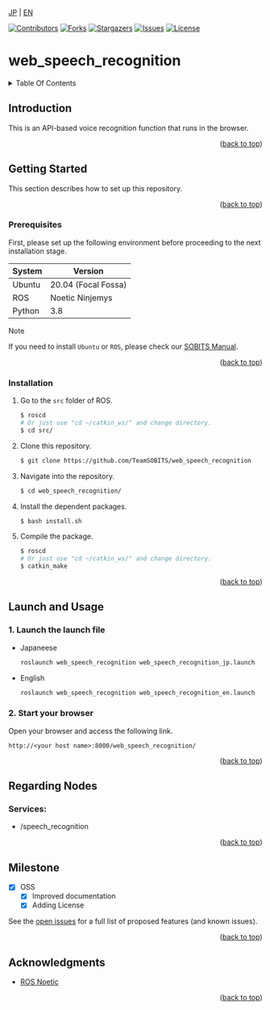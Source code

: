 <a name="readme-top"></a>

[JP](README.md) | [EN](README_en.md)

[![Contributors][contributors-shield]][contributors-url]
[![Forks][forks-shield]][forks-url]
[![Stargazers][stars-shield]][stars-url]
[![Issues][issues-shield]][issues-url]
[![License][license-shield]][license-url]

# web_speech_recognition

<!-- TABLE OF CONTENTS次 -->
<details>
  <summary>Table Of Contents</summary>
  <ol>
    <li>
      <a href="#introduction">Introduction</a>
    </li>
    <li>
      <a href="#getting-started">Getting Started</a>
      <ul>
        <li><a href="#prerequisites">Prerequisites</a></li>
        <li><a href="#installation">Installation</a></li>
      </ul>
    </li>
    <a href="#launch-and-usage">Launch and Usage</a>
    <li><a href="#milestone">Milestone</a></li>
    <!-- <li><a href="#contributing">Contributing</a></li> -->
    <!-- <li><a href="#license">License</a></li> -->
    <li><a href="#acknowledgments">Acknowledgments</a></li>
  </ol>
</details>



<!-- INTRODUCTION -->
## Introduction

<!-- [![Product Name Screen Shot][product-screenshot]](https://example.com) -->

This is an API-based voice recognition function that runs in the browser.


<p align="right">(<a href="#readme-top">back to top</a>)</p>


<!-- GETTING STARTED -->
## Getting Started

This section describes how to set up this repository.

<p align="right">(<a href="#readme-top">back to top</a>)</p>

### Prerequisites

First, please set up the following environment before proceeding to the next installation stage.

| System  | Version |
| ------------- | ------------- |
| Ubuntu | 20.04 (Focal Fossa) |
| ROS | Noetic Ninjemys |
| Python | 3.8 |

> [!NOTE]
> If you need to install `Ubuntu` or `ROS`, please check our [SOBITS Manual](https://github.com/TeamSOBITS/sobits_manual#%E9%96%8B%E7%99%BA%E7%92%B0%E5%A2%83%E3%81%AB%E3%81%A4%E3%81%84%E3%81%A6).

<p align="right">(<a href="#readme-top">back to top</a>)</p>

### Installation

1. Go to the `src` folder of ROS.
   ```sh
   $ roscd
   # Or just use "cd ~/catkin_ws/" and change directory.
   $ cd src/
   ```
2. Clone this repository.
   ```sh
   $ git clone https://github.com/TeamSOBITS/web_speech_recognition
   ```
3. Navigate into the repository.
   ```sh
   $ cd web_speech_recognition/
   ```
4. Install the dependent packages.
   ```sh
   $ bash install.sh
   ```
5. Compile the package.
   ```sh
   $ roscd
   # Or just use "cd ~/catkin_ws/" and change directory.
   $ catkin_make
   ```

<p align="right">(<a href="#readme-top">back to top</a>)</p>

<!-- LAUNCH AND USAGE EXAMPLES -->
## Launch and Usage

### 1. Launch the launch file
* Japaneese
  ```sh
  roslaunch web_speech_recognition web_speech_recognition_jp.launch
  ```

* English
  ```sh
  roslaunch web_speech_recognition web_speech_recognition_en.launch
  ```

### 2. Start your browser

Open your browser and access the following link.

`http://<your host name>:8000/web_speech_recognition/`


<p align="right">(<a href="#readme-top">back to top</a>)</p>

## Regarding Nodes

### Services:
 * /speech_recognition

<p align="right">(<a href="#readme-top">back to top</a>)</p>


<!-- MILESTONE -->
## Milestone

- [x] OSS
    - [x] Improved documentation
    - [x] Adding License

See the [open issues][issues-url] for a full list of proposed features (and known issues).

<p align="right">(<a href="#readme-top">back to top</a>)</p>



<!-- 変更履歴 -->
<!-- CONTRIBUTING -->
<!-- ## Contributing

Contributions are what make the open source community such an amazing place to learn, inspire, and create. Any contributions you make are **greatly appreciated**.

If you have a suggestion that would make this better, please fork the repo and create a pull request. You can also simply open an issue with the tag "enhancement".
Don't forget to give the project a star! Thanks again!

1. Fork the Project
2. Create your Feature Branch (`git checkout -b feature/AmazingFeature`)
3. Commit your Changes (`git commit -m 'Add some AmazingFeature'`)
4. Push to the Branch (`git push origin feature/AmazingFeature`)
5. Open a Pull Request

<p align="right">(<a href="#readme-top">back to top</a>)</p> -->



<!-- LICENSE -->
<!-- ## License

Distributed under the MIT License. See `LICENSE.txt` for more information.

<p align="right">(<a href="#readme-top">back to top</a>)</p> -->



<!-- ACKNOWLEDGMENTS -->
## Acknowledgments

* [ROS Noetic](http://wiki.ros.org/noetic)

<p align="right">(<a href="#readme-top">back to top</a>)</p>



<!-- MARKDOWN LINKS & IMAGES -->
<!-- https://www.markdownguide.org/basic-syntax/#reference-style-links -->
[contributors-shield]: https://img.shields.io/github/contributors/TeamSOBITS/web_speech_recognition.svg?style=for-the-badge
[contributors-url]: https://github.com/TeamSOBITS/web_speech_recognition/graphs/contributors
[forks-shield]: https://img.shields.io/github/forks/TeamSOBITS/web_speech_recognition.svg?style=for-the-badge
[forks-url]: https://github.com/TeamSOBITS/web_speech_recognition/network/members
[stars-shield]: https://img.shields.io/github/stars/TeamSOBITS/web_speech_recognition.svg?style=for-the-badge
[stars-url]: https://github.com/TeamSOBITS/web_speech_recognition/stargazers
[issues-shield]: https://img.shields.io/github/issues/TeamSOBITS/web_speech_recognition.svg?style=for-the-badge
[issues-url]: https://github.com/TeamSOBITS/web_speech_recognition/issues
[license-shield]: https://img.shields.io/github/license/TeamSOBITS/web_speech_recognition.svg?style=for-the-badge
[license-url]: https://github.com/TeamSOBITS/web_speech_recognition/blob/feature/oss/LICENSE
